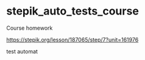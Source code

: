 # stepik_auto_tests_course
Course homework

https://stepik.org/lesson/187065/step/7?unit=161976

test
automat